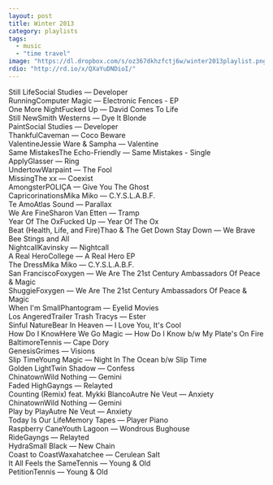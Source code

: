 ```yaml
---
layout: post
title: Winter 2013
category: playlists
tags: 
  - music
  - "time travel"
image: "https://dl.dropbox.com/s/oz367dkhzfctj6w/winter2013playlist.png"
rdio: "http://rd.io/x/QXaYuDNDioI/"
---
```


<div class="playlist"><div class="playlist-track"><span class="track-name">Still Life</span><span class="track-artist">Social Studies</span><span class="track-album"> — Developer</span></div><div class="playlist-track"><span class="track-name">Running</span><span class="track-artist">Computer Magic</span><span class="track-album"> — Electronic Fences - EP</span></div><div class="playlist-track"><span class="track-name">One More Night</span><span class="track-artist">Fucked Up</span><span class="track-album"> — David Comes To Life</span></div><div class="playlist-track"><span class="track-name">Still New</span><span class="track-artist">Smith Westerns</span><span class="track-album"> — Dye It Blonde</span></div><div class="playlist-track"><span class="track-name">Paint</span><span class="track-artist">Social Studies</span><span class="track-album"> — Developer</span></div><div class="playlist-track"><span class="track-name">Thankful</span><span class="track-artist">Caveman</span><span class="track-album"> — Coco Beware</span></div><div class="playlist-track"><span class="track-name">Valentine</span><span class="track-artist">Jessie Ware &amp; Sampha</span><span class="track-album"> — Valentine</span></div><div class="playlist-track"><span class="track-name">Same Mistakes</span><span class="track-artist">The Echo-Friendly</span><span class="track-album"> — Same Mistakes - Single</span></div><div class="playlist-track"><span class="track-name">Apply</span><span class="track-artist">Glasser</span><span class="track-album"> — Ring</span></div><div class="playlist-track"><span class="track-name">Undertow</span><span class="track-artist">Warpaint</span><span class="track-album"> — The Fool</span></div><div class="playlist-track"><span class="track-name">Missing</span><span class="track-artist">The xx</span><span class="track-album"> — Coexist</span></div><div class="playlist-track"><span class="track-name">Amongster</span><span class="track-artist">POLIÇA</span><span class="track-album"> — Give You The Ghost</span></div><div class="playlist-track"><span class="track-name">Capricorinations</span><span class="track-artist">Mika Miko</span><span class="track-album"> — C.Y.S.L.A.B.F.</span></div><div class="playlist-track"><span class="track-name">Te Amo</span><span class="track-artist">Atlas Sound</span><span class="track-album"> — Parallax</span></div><div class="playlist-track"><span class="track-name">We Are Fine</span><span class="track-artist">Sharon Van Etten</span><span class="track-album"> — Tramp</span></div><div class="playlist-track"><span class="track-name">Year Of The Ox</span><span class="track-artist">Fucked Up</span><span class="track-album"> — Year Of The Ox</span></div><div class="playlist-track"><span class="track-name">Beat (Health, Life, and Fire)</span><span class="track-artist">Thao &amp; The Get Down Stay Down</span><span class="track-album"> — We Brave Bee Stings and All</span></div><div class="playlist-track"><span class="track-name">Nightcall</span><span class="track-artist">Kavinsky</span><span class="track-album"> — Nightcall</span></div><div class="playlist-track"><span class="track-name">A Real Hero</span><span class="track-artist">College</span><span class="track-album"> — A Real Hero EP</span></div><div class="playlist-track"><span class="track-name">The Dress</span><span class="track-artist">Mika Miko</span><span class="track-album"> — C.Y.S.L.A.B.F.</span></div><div class="playlist-track"><span class="track-name">San Francisco</span><span class="track-artist">Foxygen</span><span class="track-album"> — We Are The 21st Century Ambassadors Of Peace &amp; Magic</span></div><div class="playlist-track"><span class="track-name">Shuggie</span><span class="track-artist">Foxygen</span><span class="track-album"> — We Are The 21st Century Ambassadors Of Peace &amp; Magic</span></div><div class="playlist-track"><span class="track-name">When I'm Small</span><span class="track-artist">Phantogram</span><span class="track-album"> — Eyelid Movies</span></div><div class="playlist-track"><span class="track-name">Los Angered</span><span class="track-artist">Trailer Trash Tracys</span><span class="track-album"> — Ester</span></div><div class="playlist-track"><span class="track-name">Sinful Nature</span><span class="track-artist">Bear In Heaven</span><span class="track-album"> — I Love You, It's Cool</span></div><div class="playlist-track"><span class="track-name">How Do I Know</span><span class="track-artist">Here We Go Magic</span><span class="track-album"> — How Do I Know b/w My Plate's On Fire</span></div><div class="playlist-track"><span class="track-name">Baltimore</span><span class="track-artist">Tennis</span><span class="track-album"> — Cape Dory</span></div><div class="playlist-track"><span class="track-name">Genesis</span><span class="track-artist">Grimes</span><span class="track-album"> — Visions</span></div><div class="playlist-track"><span class="track-name">Slip Time</span><span class="track-artist">Young Magic</span><span class="track-album"> — Night In The Ocean b/w Slip Time</span></div><div class="playlist-track"><span class="track-name">Golden Light</span><span class="track-artist">Twin Shadow</span><span class="track-album"> — Confess</span></div><div class="playlist-track"><span class="track-name">Chinatown</span><span class="track-artist">Wild Nothing</span><span class="track-album"> — Gemini</span></div><div class="playlist-track"><span class="track-name">Faded High</span><span class="track-artist">Gayngs</span><span class="track-album"> — Relayted</span></div><div class="playlist-track"><span class="track-name">Counting (Remix) feat. Mykki Blanco</span><span class="track-artist">Autre Ne Veut</span><span class="track-album"> — Anxiety</span></div><div class="playlist-track"><span class="track-name">Chinatown</span><span class="track-artist">Wild Nothing</span><span class="track-album"> — Gemini</span></div><div class="playlist-track"><span class="track-name">Play by Play</span><span class="track-artist">Autre Ne Veut</span><span class="track-album"> — Anxiety</span></div><div class="playlist-track"><span class="track-name">Today Is Our Life</span><span class="track-artist">Memory Tapes</span><span class="track-album"> — Player Piano</span></div><div class="playlist-track"><span class="track-name">Raspberry Cane</span><span class="track-artist">Youth Lagoon</span><span class="track-album"> — Wondrous Bughouse</span></div><div class="playlist-track"><span class="track-name">Ride</span><span class="track-artist">Gayngs</span><span class="track-album"> — Relayted</span></div><div class="playlist-track"><span class="track-name">Hydra</span><span class="track-artist">Small Black</span><span class="track-album"> — New Chain</span></div><div class="playlist-track"><span class="track-name">Coast to Coast</span><span class="track-artist">Waxahatchee</span><span class="track-album"> — Cerulean Salt</span></div><div class="playlist-track"><span class="track-name">It All Feels the Same</span><span class="track-artist">Tennis</span><span class="track-album"> — Young &amp; Old</span></div><div class="playlist-track"><span class="track-name">Petition</span><span class="track-artist">Tennis</span><span class="track-album"> — Young &amp; Old</span></div></div>